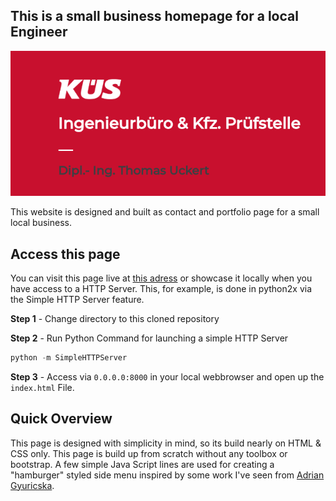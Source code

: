This is a small business homepage for a local Engineer
---

<img src="images/preview_image.PNG" size="480" />

This website is designed and built as contact and portfolio page for a small local business.

Access this page
---

You can visit this page live at [this adress](https://kues-brb.de) or showcase it locally when you have access to a HTTP Server. This, for example, is done in python2x via the Simple HTTP Server feature.

**Step 1** - Change directory to this cloned repository

**Step 2** - Run Python Command for launching a simple HTTP Server
```python
python -m SimpleHTTPServer
```

**Step 3** - Access via ```0.0.0.0:8000``` in your local webbrowser and open up the ```index.html``` File.

Quick Overview
---

This page is designed with simplicity in mind, so its build nearly on HTML & CSS only. This page is build up from scratch without any toolbox or bootstrap.
A few simple Java Script lines are used for creating a "hamburger" styled side menu inspired by some work I've seen from [Adrian Gyuricska](https://github.com/AdrianGyuricska).

